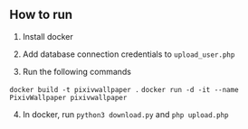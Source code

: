 ## How to run

1. Install docker

2. Add database connection credentials to `upload_user.php`

3. Run the following commands

`docker build -t pixivwallpaper .`
`docker run -d -it --name PixivWallpaper pixivwallpaper`

4. In docker, run `python3 download.py` and `php upload.php`
